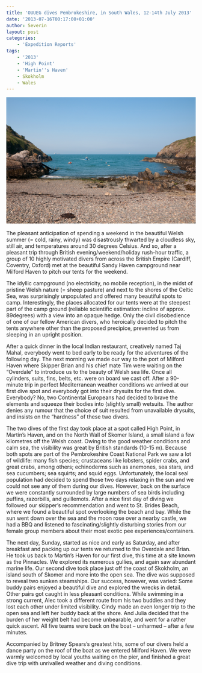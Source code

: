```yaml
---
title: 'OUUEG dives Pembrokeshire, in South Wales, 12-14th July 2013'
date: '2013-07-16T00:17:00+01:00'
author: Severin
layout: post
categories:
    - 'Expedition Reports'
tags:
    - '2013'
    - 'High Point'
    - 'Martin''s Haven'
    - Skokholm
    - Wales
---
```


![](/assets/images/9647412156_c829ffc798_k.jpg)

The pleasant anticipation of spending a weekend in the beautiful Welsh summer (= cold, rainy, windy) was disastrously thwarted by a cloudless sky, still air, and temperatures around 30 degrees Celsius. And so, after a pleasant trip through British evening/weekend/holiday rush-hour traffic, a group of 10 highly motivated divers from across the British Empire (Cardiff, Coventry, Oxford) met at the beautiful Sandy Haven campground near Milford Haven to pitch our tents for the weekend.

The idyllic campground (no electricity, no mobile reception), in the midst of pristine Welsh nature (= sheep pasture) and next to the shores of the Celtic Sea, was surprisingly unpopulated and offered many beautiful spots to camp. Interestingly, the places allocated for our tents were at the steepest part of the camp ground (reliable scientific estimation: incline of approx. 89degrees) with a view into an opaque hedge. Only the civil disobedience of one of our fellow American divers, who heroically decided to pitch the tents anywhere other than the proposed precipice, prevented us from sleeping in an upright position.

After a quick dinner in the local Indian restaurant, creatively named Taj Mahal, everybody went to bed early to be ready for the adventures of the following day. The next morning we made our way to the port of Milford Haven where Skipper Brian and his chief mate Tim were waiting on the “Overdale” to introduce us to the beauty of Welsh sea life. Once all cylinders, suits, fins, belts, etc. were on board we cast off. After a 90-minute trip in perfect Mediterranean weather conditions we arrived at our first dive spot and everybody got into their drysuits for the first dive. Everybody? No, two Continental Europeans had decided to brave the elements and squeeze their bodies into (slightly small) wetsuits. The author denies any rumour that the choice of suit resulted from unavailable drysuits, and insists on the “hardness” of these two divers.

The two dives of the first day took place at a spot called High Point, in Martin’s Haven, and on the North Wall of Skomer Island, a small island a few kilometres off the Welsh coast. Owing to the good weather conditions and calm sea, the visibility was great by British standards (10-15 m). Because both spots are part of the Pembrokeshire Coast National Park we saw a lot of wildlife: many fish species; crustaceans like lobsters, spider crabs, and great crabs, among others; echinoderms such as anemones, sea stars, and sea cucumbers; sea squirts; and squid eggs. Unfortunately, the local seal population had decided to spend those two days relaxing in the sun and we could not see any of them during our dives. However, back on the surface we were constantly surrounded by large numbers of sea birds including puffins, razorbills, and guillemots. After a nice first day of diving we followed our skipper’s recommendation and went to St. Brides Beach, where we found a beautiful spot overlooking the beach and bay. While the sun went down over the sea and the moon rose over a nearby castle, we had a BBQ and listened to fascinating/slightly disturbing stories from our female group members about their most exotic pee experiences/containers.

The next day, Sunday, started as nice and early as Saturday, and after breakfast and packing up our tents we returned to the Overdale and Brian. He took us back to Martin’s Haven for our first dive, this time at a site known as the Pinnacles. We explored its numerous gullies, and again saw abundant marine life. Our second dive took place just off the coast of Skokholm, an island south of Skomer and more into the open sea. The dive was supposed to reveal two sunken steamships. Our success, however, was varied: Some buddy pairs enjoyed a beautiful dive and explored the wrecks in detail. Other pairs got caught in less pleasant conditions. While swimming in a strong current, Alec took a different route from his two buddies and they lost each other under limited visibility. Cindy made an even longer trip to the open sea and left her buddy back at the shore. And Julia decided that the burden of her weight belt had become unbearable, and went for a rather quick ascent. All five teams were back on the boat – unharmed – after a few minutes.

Accompanied by Britney Spears’s greatest hits, some of our divers held a dance party on the roof of the boat as we entered Milford Haven. We were warmly welcomed by local youths waiting on the pier, and finished a great dive trip with unrivalled weather and diving conditions.
